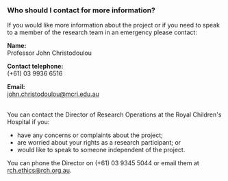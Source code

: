 ### Who should I contact for more information?
If you would like more information about the project or if you need to speak to a member of the research team in an emergency please contact:

**Name:**<br>
Professor John Christodoulou

**Contact telephone:**<br>
(+61) 03 9936 6516

**Email:**<br>
<a href="john.christodoulou@mcri.edu.au">john.christodoulou@mcri.edu.au</a>

<br>You can contact the Director of Research Operations at the Royal Children's Hospital if you:

* have any concerns or complaints about the project;
* are worried about your rights as a research participant; or
* would like to speak to someone independent of the project.

You can phone the Director on (+61) 03 9345 5044 or email them at <a href="mailto:rch.ethics@rch.org.au">rch.ethics@rch.org.au</a>.
